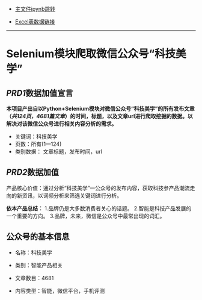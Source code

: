 * [主文件ipynb跳转](https://github.com/QiuYuAn0303/nfu-mining/blob/master/week10/Selenium%E6%A8%A1%E5%9D%97%E7%88%AC%E5%8F%96%E5%BE%AE%E4%BF%A1%E5%85%AC%E4%BC%97%E5%8F%B7%E2%80%9C%E7%A7%91%E6%8A%80%E7%BE%8E%E5%AD%A6%E2%80%9D.ipynb)

* [Excel表数据链接](https://github.com/QiuYuAn0303/nfu-mining/blob/master/week10/data_sets/%E5%85%AC%E4%BC%97%E5%8F%B7_url_%E7%A7%91%E6%8A%80%E7%BE%8E%E5%AD%A6.xlsx)

---

# Selenium模块爬取微信公众号“科技美学”

## *PRD1*数据加值宣言

<b>本项目产出自以Python+Selenium模块对微信公众号“科技美学”的所有发布文章（*共124页，4681篇文章*）的时间，标题，以及文章url进行爬取挖掘的数据。以解决对该微信公众号进行相关内容分析的需求。</b>

* 关键词：科技美学
* 页数：所有(1—124)
* 类别数据： 文章标题，发布时间，url


## *PRD2*数据加值

产品核心价值：通过分析“科技美学”一公众号的发布内容，获取科技参产品潮流走向的新资讯，以词频分析来筛选关键词进行分析。


<b>依本产品总结：</b>
 1.品牌仍是大多数消费者关心的话题。
 2.智能是科技产品发展的一个重要的方向。
 3.品牌，未来，微信是公众号中最常出现的词汇。


## 公众号的基本信息

* 名称：科技美学

* 类别：智能产品相关

* 文章数目：4681

* 内容类型：智能，微信平台，手机评测

